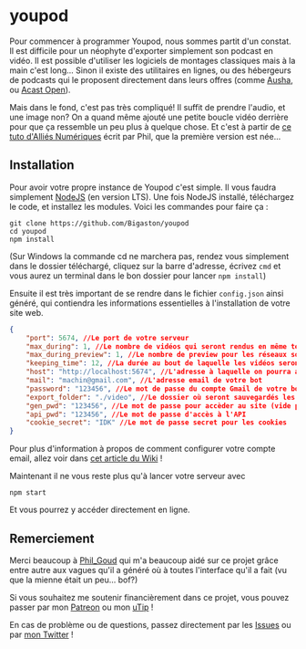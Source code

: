 # youpod

Pour commencer à programmer Youpod, nous sommes partit d'un constat. Il est difficile pour un néophyte d'exporter simplement son podcast en vidéo. Il est possible d'utiliser les logiciels de montages classiques mais à la main c'est long... Sinon il existe des utilitaires en lignes, ou des hébergeurs de podcasts qui le proposent directement dans leurs offres (comme [Ausha](https://www.ausha.co/), ou [Acast Open](https://open.acast.com/)).

Mais dans le fond, c'est pas très compliqué! Il suffit de prendre l'audio, et une image non? On a quand même ajouté une petite boucle vidéo derrière pour que ça ressemble un peu plus à quelque chose. Et c'est à partir de [ce tuto d'Alliés Numériques](https://alliesnumeriques.org/tutoriels/publier-votre-podcast-sur-youtube-la-methode-classe-avec-ffmpeg/) écrit par Phil, que la première version est née...

## Installation

Pour avoir votre propre instance de Youpod c'est simple. Il vous faudra simplement [NodeJS](https://nodejs.org/en/) (en version LTS). Une fois NodeJS installé, téléchargez le code, et installez les modules. Voici les commandes pour faire ça :

```shell
git clone https://github.com/Bigaston/youpod
cd youpod
npm install
```

(Sur Windows la commande cd ne marchera pas, rendez vous simplement dans le dossier téléchargé, cliquez sur la barre d'adresse, écrivez `cmd` et vous aurez un terminal dans le bon dossier pour lancer `npm install`)

Ensuite il est très important de se rendre dans le fichier `config.json` ainsi généré, qui contiendra les informations essentielles à l'installation de votre site web.

```JSON
{
    "port": 5674, //Le port de votre serveur
    "max_during": 1, //Le nombre de vidéos qui seront rendus en même temps
    "max_during_preview": 1, //Le nombre de preview pour les réseaux sociaux qui seront rendus en même temps
    "keeping_time": 12, //La durée au bout de laquelle les vidéos seront supprimés (en heure)
    "host": "http://localhost:5674", //L'adresse à laquelle on pourra accèder à votre site
    "mail": "machin@gmail.com", //L'adresse email de votre bot
    "password": "123456", //Le mot de passe du compte Gmail de votre bot
    "export_folder": "./video", //Le dossier où seront sauvegardés les vidéos
    "gen_pwd": "123456", //Le mot de passe pour accèder au site (vide pour désactiver)
    "api_pwd": "123456", //Le mot de passe d'accès à l'API
    "cookie_secret": "IDK" //Le mot de passe secret pour les cookies
}
```

Pour plus d'information à propos de comment configurer votre compte email, allez voir dans [cet article du Wiki](https://github.com/Bigaston/youpod/wiki/Configurer-son-compte-mail) !

Maintenant il ne vous reste plus qu'à lancer votre serveur avec

```shell
npm start
```

Et vous pourrez y accéder directement en ligne.

## Remerciement

Merci beaucoup à [Phil_Goud](https://twitter.com/Phil_Goud) qui m'a beaucoup aidé sur ce projet grâce entre autre aux vagues qu'il a généré où à toutes l'interface qu'il a fait (vu que la mienne était un peu... bof?)

Si vous souhaitez me soutenir financièrement dans ce projet, vous pouvez passer par mon [Patreon](https://patreon.com/Bigaston) ou mon [uTip](https://utip.io/Bigaston) !

En cas de problème ou de questions, passez directement par les [Issues](https://github.com/Bigaston/youpod/issues) ou par [mon Twitter](https://twitter.com/Bigaston) !